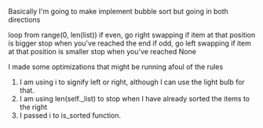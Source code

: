 Basically I'm going to make implement bubble sort but going in both directions

loop from range(0, len(list))
  if even, go right swapping if item at that position is bigger
    stop when you've reached the end
  if odd, go left swapping if item at that position is smaller
    stop when you've reached None


I made some optimizations that might be running afoul of the rules
  1. I am using i to signify left or right, although I can use the light bulb for that.
  2. I am using len(self._list) to stop when I have already sorted the items to the right
  3. I passed i to is_sorted function.